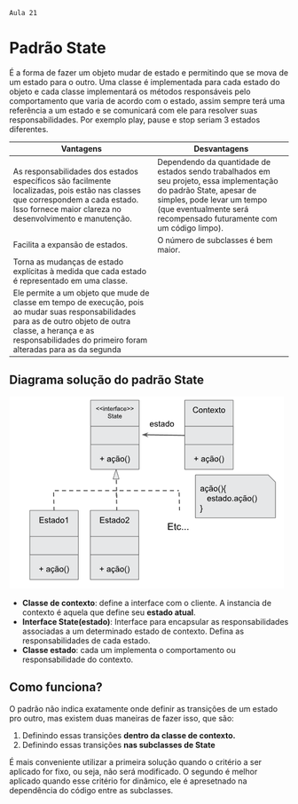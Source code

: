     Aula 21

# Padrão State

É a forma de fazer um objeto mudar de estado e permitindo que se mova de um estado para o outro.
Uma classe é implementada para cada estado do objeto e cada classe implementará os métodos responsáveis pelo comportamento que varia de acordo com o estado, assim sempre terá uma referência a um estado e se comunicará com ele para resolver suas responsabilidades. Por exemplo play, pause e stop seriam 3 estados diferentes.

|Vantagens|Desvantagens|
|-|-|
|As responsabilidades dos estados específicos são facilmente localizadas, pois estão nas classes que correspondem a cada estado. Isso fornece maior clareza no desenvolvimento e manutenção.| Dependendo da quantidade de estados sendo trabalhados em seu projeto, essa implementação do padrão State, apesar de simples, pode levar um tempo (que eventualmente será recompensado futuramente com um código limpo).
|Facilita a expansão de estados.|O número de subclasses é bem maior.|
|Torna as mudanças de estado explícitas à medida que cada estado é representado em uma classe. |
|Ele permite a um objeto que mude de classe em tempo de execução, pois ao mudar suas responsabilidades para as de outro objeto de outra classe, a herança e as responsabilidades do primeiro foram alteradas para as da segunda|

## Diagrama solução do padrão State 
![Padrão State](UML-padrao-state.png)
- **Classe de contexto**: define a interface com o cliente. A instancia de contexto é aquela que define seu **estado atual**.
- **Interface State(estado)**: Interface para encapsular as responsabilidades associadas a um determinado estado de contexto. Defina as responsabilidades de cada estado.
- **Classe estado**: cada um implementa o comportamento ou responsabilidade do contexto.

## Como funciona?
O padrão não indica exatamente onde definir as transições de um estado pro outro, mas existem duas maneiras de fazer isso, que são:

1. Definindo essas transições **dentro da classe de contexto.**
2. Definindo essas transições **nas subclasses de State**

É mais conveniente utilizar a primeira solução quando o critério a ser aplicado for fixo, ou seja, não será modificado. O segundo é melhor aplicado quando esse critério for dinâmico, ele é apresetnado na dependência do código entre as subclasses.